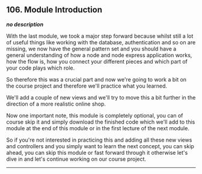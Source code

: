 ## 106. Module Introduction

<strong><em>no description</em></strong>

With the last module, we took a major step forward because whilst still a lot of
useful things like working with the database, authentication and so on are
missing, we now have the general pattern set and you should have a general
understanding of how a node and node express application works, how the flow is,
how you connect your different pieces and which part of your code plays which
role. 

So therefore this was a crucial part and now we're going to work a bit on the
course project and therefore we'll practice what you learned. 

We'll add a couple of new views and we'll try to move this a bit further in the
direction  of a more realistic online shop. 

Now one important note, this module is completely optional, you can of course
skip it and simply download the finished code which we'll add to this module at
the end of this module or in the first lecture of the next module. 

So if you're not interested in practicing this and adding all these new views
and controllers and you simply want to learn the next concept, you can skip
ahead, you can skip this module or fast forward through it otherwise let's dive
in and let's continue working on our course project. 

---